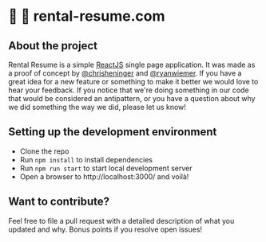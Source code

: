 # :city_sunset: :page_facing_up: rental-resume.com

## About the project
Rental Resume is a simple [ReactJS](https://github.com/facebook/react) single page application. It was made as a proof of concept by [@chrisheninger](https://github.com/chrisheninger) and [@ryanwiemer](https://github.com/ryanwiemer). If you have a great idea for a new feature or something to make it better we would love to hear your feedback. If you notice that we're doing something in our code that would be considered an antipattern, or you have a question about why we did something the way we did, please let us know!

## Setting up the development environment
  - Clone the repo
  - Run `npm install` to install dependencies
  - Run `npm run start` to start local development server
  - Open a browser to http://localhost:3000/ and voilà!

## Want to contribute?
Feel free to file a pull request with a detailed description of what you updated and why. Bonus points if you resolve open issues!

